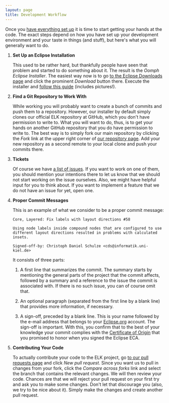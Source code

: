 ```yaml
---
layout: page
title: Development Workflow
---
```

Once you [have everything set up](Setting-Everything-Up) it is time to start getting your hands at the code. The exact steps depend on how you have set up your development environment and your taste in things (and stuff), but here's what you will generally want to do.

1. **Set Up an Eclipse Installation**

   This used to be rather hard, but thankfully people have seen that problem and started to do something about it. The result is the _Oomph Eclipse Installer_. The easiest way now is to go [to the Eclipse Downloads page](https://www.eclipse.org/downloads/index.php) and click the prominent _Download_ button there. Execute the installer and [follow this guide](Installing-With-Oomph) (includes pictures!).

1. **Find a Git Repository to Work With**

   While working you will probably want to create a bunch of commits and push them to a repository. However, our installer by default simply clones our official ELK repository at GitHub, which you don't have permission to write to. What you will want to do, thus, is to get your hands on another GitHub repository that you do have permission to write to. The best way is to simply fork our main repository by clicking the _Fork_ link at the upper right corner of [our repository page](https://github.com/eclipse/elk). Add your new repository as a second remote to your local clone and push your commits there.

1. **Tickets**

   Of course we have [a list of issues](https://github.com/eclipse/elk/issues). If you want to work on one of them, you should mention your intentions there to let us know that we should not start working on the issue ourselves. Also, we might have helpful input for you to think about. If you want to implement a feature that we do not have an issue for yet, open one.

1. **Proper Commit Messages**

   This is an example of what we consider to be a proper commit message:
   
   ```
   Core, Layered: Fix labels with layout directions #58
   
   Using node labels inside compound nodes that are configured to use
   different layout directions resulted in problems with calculated insets.
   
   Signed-off-by: Christoph Daniel Schulze <cds@informatik.uni-kiel.de>
   ```

   It consists of three parts:

   1. A first line that summarizes the commit. The summary starts by mentioning the general parts of the project that the commit affects, followed by a summary and a reference to the issue the commit is associated with. If there is no such issue, you can of course omit that.

   1. An optional paragraph (separated from the first line by a blank line) that provides more information, if necessary.

   1. A sign-off, preceded by a blank line. This is your name followed by the e-mail address that belongs to your [Eclipse.org](https://www.eclipse.org/) account. The sign-off is important. With this, you confirm that to the best of your knowledge your commit complies with the [Certificate of Origin](http://www.eclipse.org/legal/CoO.php) that you promised to honor when you signed the Eclipse ECA.

1. **Contributing Your Code**

   To actually contribute your code to the ELK project, go [to our pull requests page](https://github.com/eclipse/elk/pulls) and click _New pull request_. Since you want us to pull in changes from your fork, click the _Compare across forks_ link and select the branch that contains the relevant changes. We will then review your code. Chances are that we will reject your pull request on your first try and ask you to make some changes. Don't let that discourage you (also, we try to be nice about it). Simply make the changes and create another pull request.
